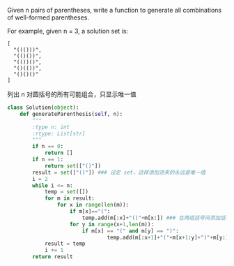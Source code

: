 Given n pairs of parentheses, write a function to generate all combinations of well-formed parentheses.

For example, given n = 3, a solution set is:
```
[
  "((()))",
  "(()())",
  "(())()",
  "()(())",
  "()()()"
]
```
列出 n 对圆括号的所有可能组合，只显示唯一值  
```python
class Solution(object):
    def generateParenthesis(self, n):
        """
        :type n: int
        :rtype: List[str]
        """
        if n == 0:
            return []
        if n == 1:
            return set(["()"])
        result = set(["()"]) ### 设定 set，这样添加进来的永远是唯一值
        i = 2
        while i <= n:
            temp = set([])
            for m in result:
                for x in range(len(m)):
                    if m[x]=="(":
                        temp.add(m[:x]+"()"+m[x:]) ### 在两组括号间添加括号，如"（）（）"添加后变为"（）（）（）"
                    for y in range(x+1,len(m)):
                        if m[x] == "(" and m[y] == ")":
                                temp.add(m[:x+1]+"("+m[x+1:y]+")"+m[y:]) ### 两个指针遍历，遇到"（ "和" ）"存在时，就在"（ "及" ）"前/后 分别添加"（ "和" ）"
            result = temp
            i += 1
        return result
```
